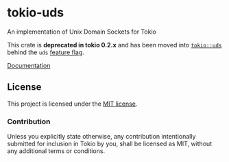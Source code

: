 # tokio-uds

An implementation of Unix Domain Sockets for Tokio

This crate is **deprecated in tokio 0.2.x** and has been moved into
[`tokio::uds`] behind the `uds` [feature flag].

[`tokio::uds`]: https://docs.rs/tokio-util/latest/tokio/uds/index.html
[feature flag]: https://docs.rs/tokio/latest/tokio/index.html#feature-flags

[Documentation](https://docs.rs/tokio-uds/0.2.5/tokio_uds/)

## License

This project is licensed under the [MIT license](./LICENSE).

### Contribution

Unless you explicitly state otherwise, any contribution intentionally submitted
for inclusion in Tokio by you, shall be licensed as MIT, without any additional
terms or conditions.
